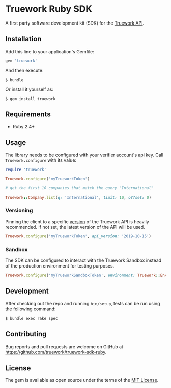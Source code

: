 # Truework Ruby SDK

A first party software development kit (SDK) for the [Truework API](https://www.truework.com/docs/api/).

## Installation

Add this line to your application's Gemfile:

```ruby
gem 'truework'
```

And then execute:

    $ bundle

Or install it yourself as:

    $ gem install truework

## Requirements

- Ruby 2.4+

## Usage

The library needs to be configured with your verifier account's api key. Call `Truework.configure` with its value:

```ruby
require 'truework'

Truework.configure('myTrueworkToken')

# get the first 10 companies that match the query "International"

Truework::Company.list(q: 'International', limit: 10, offset: 0)
```

### Versioning
Pinning the client to a specific [version](https://www.truework.com/docs/api#versioning) of the Truework API is heavily recommended.
If not set, the latest version of the API will be used.

```ruby
Truework.configure('myTrueworkToken', api_version: '2019-10-15')
```

### Sandbox

The SDK can be configured to interact with the Truework Sandbox instead of the production environment for testing
purposes.

```ruby
Truework.configure('myTrueworkSandboxToken', environment: Truework::Environment::SANDBOX)
```

## Development

After checking out the repo and running `bin/setup`, tests can be run using the following command:

```bash
$ bundle exec rake spec
```

## Contributing

Bug reports and pull requests are welcome on GitHub at https://github.com/truework/truework-sdk-ruby.

## License

The gem is available as open source under the terms of the [MIT License](https://opensource.org/licenses/MIT).
